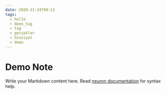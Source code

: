 ```yaml
---
date: 2020-11-24T09:13
tags:
  - hello
  - demo_tag
  - tag
  - gerçekler
  - hissiyat
  - demo
---
```


# Demo Note

Write your Markdown content here. Read [neuron documentation](https://neuron.zettel.page/2011404.html) for syntax help.


